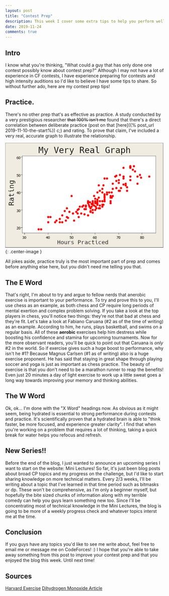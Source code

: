 ```yaml
---
layout: post
title: "Contest Prep"
description: This week I cover some extra tips to help you perform well during CodeForces/AtCoder contests.
date: 2019-11-24
comments: true
---
```


## Intro
I know what you're thinking, "What could a guy that has only done one contest
possibly know about contest prep?" Although I may not have a lot of experience
in CF contests, I have experience preparing for contests and high intensity
auditions so I'd like to believe I have some tips to share. So without further
ado, here are my contest prep tips!

## Practice.
There's no other prep that's as effective as practice. A study conducted by a
very prestigious researcher ~~that 100% isn't me~~ found that there's a direct
correlation between deliberate practice (post on that [here]({% post_url
2019-11-10-the-start%}) c;) and rating. To prove that claim, I've included a
very real, accurate graph to illustrate the relationship.
    
![Absolutely Real Graph](/assets/fake_graph.png){: .center-image }

All jokes aside, practice truly is the most important part of prep and comes before
anything else here, but you didn't need me telling you that.

## The E Word
That's right, I'm about to try and argue to fellow nerds that anerobic exercise
is important to your performance. To try and prove this to you, I'll use chess
as an example, as both chess and CP require long periods of mental exertion and
complex problem solving. If you take a look at the top players in chess, you'll
notice two things: they're not that bad at chess and they're fit. Let's take a
look at Fabiano Caruana (#2 as of the time of writing) as an example. According
to him, he runs, plays basketball, and swims on a regular basis. All of these
**aerobic** exercises help him destress while boosting his confidence and
stamina for upcoming tournaments. Now for the more observant readers, you'll be
quick to point out that Caruana is *only* #2 in the world. So if exercise gives
such a huge boost to performance, why isn't he #1?  Because Magnus Carlsen (#1
as of writing) also is a huge exercise proponent. He has said that staying in
great shape through playing soccer and yoga is just as important as chess
practice. The beauty of exercise is that you don't need to be a marathon runner
to reap the benefits! Even just 20 minutes a day of light exercise to work up a
little sweat goes a long way towards improving your memory and thinking
abilities. 

## The W Word
Ok, ok... I'm done with the "X Word" headings now. As obvious as it might seem,
being hydrated is essential to strong performance during contests and practice.
It's scientifically proven that a hydrated brain is able to "think faster, be
more focused, and experience greater clarity". I find that when
you're working on a problem that requires a lot of thinking, taking a quick
break for water helps you refocus and refresh. 

## New Series!!
Before the end of the blog, I just wanted to announce an upcoming series I want
to start on the website: Mini Lectures! So far, it's just been blog posts about
broad CP topics and my progress on the challenge, but I'd like to start sharing
knowledge on more technical matters. Every 2/3 weeks, I'll be writing about a
topic that I've learned in that time period such as bitmasks or dp. These won't
be comprehensive, as I'm only a beginner myself, but hopefully the bite sized
chunks of information along with my terrible comedy can help you guys learn
something new too. Since I'll be concentrating most of technical knowledge in
the Mini Lectures, the blog is going to be more of a weekly progress check and
whatever topics interst me at the time.

## Conclusion
If you guys have any topics you'd like to see me write about, feel free to
email me or message me on CodeForces! :) I hope that you're able to take away
something from this post to improve your contest prep and that you enjoyed the
blog this week. Until next time!

## Sources
[Harvard Exercise](https://www.health.harvard.edu/blog/regular-exercise-changes-brain-improve-memory-thinking-skills-201404097110)
[Dihydrogen Monoxide Article](https://shcs.ucdavis.edu/blog/archive/healthy-habits/your-brain-h2o)
